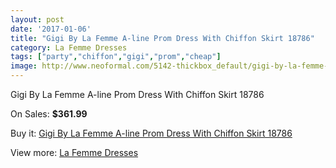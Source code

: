 ```yaml
---
layout: post
date: '2017-01-06'
title: "Gigi By La Femme A-line Prom Dress With Chiffon Skirt 18786"
category: La Femme Dresses
tags: ["party","chiffon","gigi","prom","cheap"]
image: http://www.neoformal.com/5142-thickbox_default/gigi-by-la-femme-a-line-prom-dress-with-chiffon-skirt-18786.jpg
---
```

Gigi By La Femme A-line Prom Dress With Chiffon Skirt 18786

On Sales: **$361.99**
<a href="https://www.neoformal.com/en/la-femme-dresses/1892-gigi-by-la-femme-a-line-prom-dress-with-chiffon-skirt-18786.html"><amp-img layout="responsive" width="600" height="600" src="//www.neoformal.com/5142-thickbox_default/gigi-by-la-femme-a-line-prom-dress-with-chiffon-skirt-18786.jpg" alt="Gigi By La Femme A-line Prom Dress With Chiffon Skirt 18786 0" /></a>
<a href="https://www.neoformal.com/en/la-femme-dresses/1892-gigi-by-la-femme-a-line-prom-dress-with-chiffon-skirt-18786.html"><amp-img layout="responsive" width="600" height="600" src="//www.neoformal.com/5143-thickbox_default/gigi-by-la-femme-a-line-prom-dress-with-chiffon-skirt-18786.jpg" alt="Gigi By La Femme A-line Prom Dress With Chiffon Skirt 18786 1" /></a>

Buy it: [Gigi By La Femme A-line Prom Dress With Chiffon Skirt 18786](https://www.neoformal.com/en/la-femme-dresses/1892-gigi-by-la-femme-a-line-prom-dress-with-chiffon-skirt-18786.html "Gigi By La Femme A-line Prom Dress With Chiffon Skirt 18786")

View more: [La Femme Dresses](https://www.neoformal.com/en/16-la-femme-dresses "La Femme Dresses")